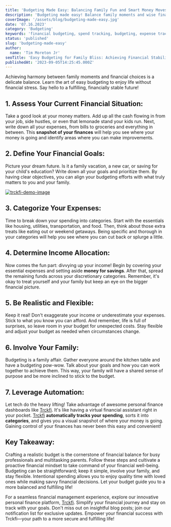 ```yaml
---
title: 'Budgeting Made Easy: Balancing Family Fun and Smart Money Moves'
description: 'Budgeting made easy! Balance family moments and wise finances stress-free for a fulfilling, stable future with your loved ones.'
coverImage: '/assets/blog/budgeting-made-easy.jpg'
date: '07.16.2023'
category: 'Budgeting'
keywords: 'financial budgeting, spend tracking, budgeting, expense tracking, budget planning, financial health, guide, tools, tips, personal finance, financial management, financial goals, financial control, budgeting made easy, family finances'
status: 'published'
slug: 'budgeting-made-easy'
author:
  name: 'Tim Moreton Jr'
seoTitle: 'Easy Budgeting for Family Bliss: Achieving Financial Stability with Joyful Moments'
publishedAt: '2023-09-05T14:25:45.000Z'
---
```


Achieving harmony between family moments and financial choices is a delicate balance. Learn the art of easy budgeting to enjoy life without financial stress. Say hello to a fulfilling, financially stable future!

## 1\. Assess Your Current Financial Situation:

Take a good look at your money matters. Add up all the cash flowing in from your job, side hustles, or even that lemonade stand your kids run. Next, write down all your expenses, from bills to groceries and everything in between. This **snapshot of your finances** will help you see where your money is going and identify areas where you can make improvements.

## 2\. Define Your Financial Goals:

Picture your dream future. Is it a family vacation, a new car, or saving for your child's education? Write down all your goals and prioritize them. By having clear objectives, you can align your budgeting efforts with what truly matters to you and your family.

[![trckfi-demo-image](/images/home--3--cwNj.png)](/pricing)

## 3\. Categorize Your Expenses:

Time to break down your spending into categories. Start with the essentials like housing, utilities, transportation, and food. Then, think about those extra treats like eating out or weekend getaways. Being specific and thorough in your categories will help you see where you can cut back or splurge a little.

## 4\. Determine Income Allocation:

Now comes the fun part: divvying up your income! Begin by covering your essential expenses and setting aside **money for savings**. After that, spread the remaining funds across your discretionary categories. Remember, it's okay to treat yourself and your family but keep an eye on the bigger financial picture.

## 5\. Be Realistic and Flexible:

Keep it real! Don't exaggerate your income or underestimate your expenses. Stick to what you know you can afford. And remember, life is full of surprises, so leave room in your budget for unexpected costs. Stay flexible and adjust your budget as needed when circumstances change.

## 6\. Involve Your Family:

Budgeting is a family affair. Gather everyone around the kitchen table and have a budgeting pow-wow. Talk about your goals and how you can work together to achieve them. This way, your family will have a shared sense of purpose and be more inclined to stick to the budget.

## 7\. Leverage Automation:

Let tech do the heavy lifting! Take advantage of awesome personal finance dashboards like [Trckfi](/pricing). It's like having a virtual financial assistant right in your pocket. [Trckfi](/) **automatically tracks your spending**, sorts it into **categories**, and gives you a visual snapshot of where your money is going. Gaining control of your finances has never been this easy and convenient!

## Key Takeaway:

Crafting a realistic budget is the cornerstone of financial balance for busy professionals and multitasking parents. Follow these steps and cultivate a proactive financial mindset to take command of your financial well-being. Budgeting can be straightforward; keep it simple, involve your family, and stay flexible. Intentional spending allows you to enjoy quality time with loved ones while making savvy financial decisions. Let your budget guide you to a more balanced and fulfilling life!

For a seamless financial management experience, explore our innovative personal finance platform, [Trckfi](/pricing). Simplify your financial journey and stay on track with your goals. Don't miss out on insightful blog posts; join our notification list for exclusive updates. Empower your financial success with Trckfi—your path to a more secure and fulfilling life!

